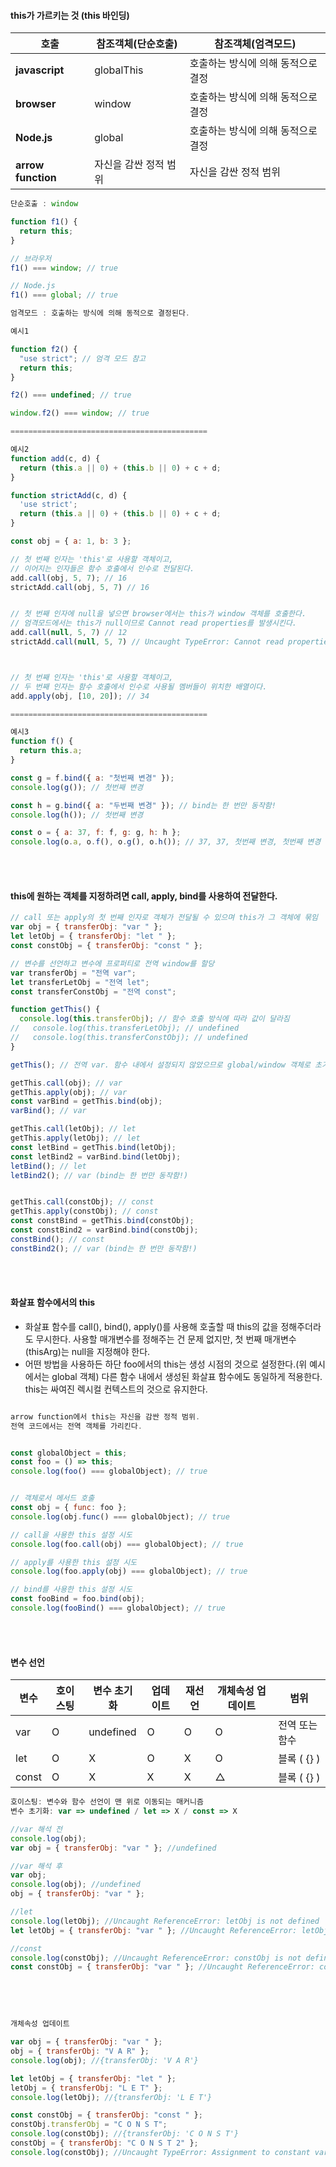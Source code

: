 #### this가 가르키는 것 (this 바인딩)

|호출|참조객체(단순호출)|참조객체(엄격모드)|
|--|--|--|
|<span style="font-weight:bold;">javascript</span>|globalThis|호출하는 방식에 의해 동적으로 결정|
|<span style="font-weight:bold;">browser</span>|window|호출하는 방식에 의해 동적으로 결정|
|<span style="font-weight:bold;">Node.js</span>|global|호출하는 방식에 의해 동적으로 결정|
|<span style="font-weight:bold;">arrow function</span>|자신을 감싼 정적 범위|자신을 감싼 정적 범위|

```javascript 
단순호출 : window

function f1() {
  return this;
}

// 브라우저
f1() === window; // true

// Node.js
f1() === global; // true
```

```javascript 
엄격모드 : 호출하는 방식에 의해 동적으로 결정된다.

예시1

function f2() {
  "use strict"; // 엄격 모드 참고
  return this;
}

f2() === undefined; // true

window.f2() === window; // true

============================================

예시2
function add(c, d) {
  return (this.a || 0) + (this.b || 0) + c + d;
}

function strictAdd(c, d) {
  'use strict';
  return (this.a || 0) + (this.b || 0) + c + d;
}

const obj = { a: 1, b: 3 };

// 첫 번째 인자는 'this'로 사용할 객체이고,
// 이어지는 인자들은 함수 호출에서 인수로 전달된다.
add.call(obj, 5, 7); // 16
strictAdd.call(obj, 5, 7) // 16


// 첫 번째 인자에 null을 넣으면 browser에서는 this가 window 객체를 호출한다.
// 엄격모드에서는 this가 null이므로 Cannot read properties를 발생시킨다.
add.call(null, 5, 7) // 12
strictAdd.call(null, 5, 7) // Uncaught TypeError: Cannot read properties of null (reading 'a')



// 첫 번째 인자는 'this'로 사용할 객체이고,
// 두 번째 인자는 함수 호출에서 인수로 사용될 멤버들이 위치한 배열이다.
add.apply(obj, [10, 20]); // 34

============================================

예시3
function f() {
  return this.a;
}

const g = f.bind({ a: "첫번째 변경" });
console.log(g()); // 첫번째 변경

const h = g.bind({ a: "두번째 변경" }); // bind는 한 번만 동작함!
console.log(h()); // 첫번째 변경

const o = { a: 37, f: f, g: g, h: h };
console.log(o.a, o.f(), o.g(), o.h()); // 37, 37, 첫번째 변경, 첫번째 변경

```

<br><br>

#### this에 원하는 객체를 지정하려면 call, apply, bind를 사용하여 전달한다.

```javascript
// call 또는 apply의 첫 번째 인자로 객체가 전달될 수 있으며 this가 그 객체에 묶임
var obj = { transferObj: "var " };
let letObj = { transferObj: "let " };
const constObj = { transferObj: "const " };

// 변수를 선언하고 변수에 프로퍼티로 전역 window를 할당
var transferObj = "전역 var";
let transferLetObj = "전역 let";
const transferConstObj = "전역 const";

function getThis() {
  console.log(this.transferObj); // 함수 호출 방식에 따라 값이 달라짐
//   console.log(this.transferLetObj); // undefined
//   console.log(this.transferConstObj); // undefined
}

getThis(); // 전역 var. 함수 내에서 설정되지 않았으므로 global/window 객체로 초기값을 설정한다.

getThis.call(obj); // var
getThis.apply(obj); // var
const varBind = getThis.bind(obj);
varBind(); // var

getThis.call(letObj); // let
getThis.apply(letObj); // let
const letBind = getThis.bind(letObj);
const letBind2 = varBind.bind(letObj); 
letBind(); // let
letBind2(); // var (bind는 한 번만 동작함!)


getThis.call(constObj); // const 
getThis.apply(constObj); // const 
const constBind = getThis.bind(constObj);
const constBind2 = varBind.bind(constObj);
constBind(); // const
constBind2(); // var (bind는 한 번만 동작함!)
```


<br><br>

#### 화살표 함수에서의 this
*  화살표 함수를 call(), bind(), apply()를 사용해 호출할 때 this의 값을 정해주더라도 무시한다. 
사용할 매개변수를 정해주는 건 문제 없지만, 첫 번째 매개변수(thisArg)는 null을 지정해야 한다.
* 어떤 방법을 사용하든 하단 foo에서의 this는 생성 시점의 것으로 설정한다.(위 예시에서는 global 객체)
다른 함수 내에서 생성된 화살표 함수에도 동일하게 적용한다. 
this는 싸여진 렉시컬 컨텍스트의 것으로 유지한다.

```javascript

arrow function에서 this는 자신을 감싼 정적 범위. 
전역 코드에서는 전역 객체를 가리킨다.


const globalObject = this;
const foo = () => this;
console.log(foo() === globalObject); // true


// 객체로서 메서드 호출
const obj = { func: foo };
console.log(obj.func() === globalObject); // true

// call을 사용한 this 설정 시도
console.log(foo.call(obj) === globalObject); // true

// apply를 사용한 this 설정 시도
console.log(foo.apply(obj) === globalObject); // true

// bind를 사용한 this 설정 시도
const fooBind = foo.bind(obj);
console.log(fooBind() === globalObject); // true
```


<br><br>

#### 변수 선언

|변수|호이스팅|변수 초기화|업데이트|재선언|개체속성 업데이트|범위|
|--|--|--|--|--|--|--|
|var|O|undefined|O|O|O|전역 또는 함수|
|let|O|X|O|X|O|블록 ( {} )|
|const|O|X|X|X|△|블록 ( {} )|

```javascript
호이스팅: 변수와 함수 선언이 맨 위로 이동되는 매커니즘
변수 초기화: var => undefined / let => X / const => X

//var 해석 전
console.log(obj);
var obj = { transferObj: "var " }; //undefined

//var 해석 후
var obj;
console.log(obj); //undefined
obj = { transferObj: "var " };

//let
console.log(letObj); //Uncaught ReferenceError: letObj is not defined
let letObj = { transferObj: "var " }; //Uncaught ReferenceError: letObj is not defined

//const
console.log(constObj); //Uncaught ReferenceError: constObj is not defined
const constObj = { transferObj: "var " }; //Uncaught ReferenceError: constObj is not defined
```

<br><br>

```javascript

개체속성 업데이트

var obj = { transferObj: "var " };
obj = { transferObj: "V A R" };
console.log(obj); //{transferObj: 'V A R'}

let letObj = { transferObj: "let " };
letObj = { transferObj: "L E T" };
console.log(letObj); //{transferObj: 'L E T'}

const constObj = { transferObj: "const " };
constObj.transferObj = "C O N S T";
console.log(constObj); //{transferObj: 'C O N S T'}
constObj = { transferObj: "C O N S T 2" };
console.log(constObj); //Uncaught TypeError: Assignment to constant variable.
```